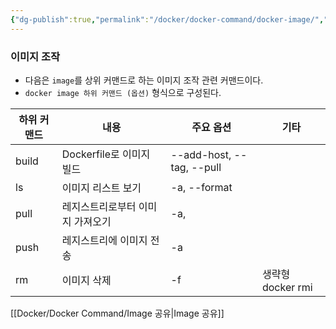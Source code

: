 ```yaml
---
{"dg-publish":true,"permalink":"/docker/docker-command/docker-image/","dgPassFrontmatter":true}
---
```


### 이미지 조작

-   다음은 `image`를 상위 커맨드로 하는 이미지 조작 관련 커맨드이다.
-   `docker image 하위 커맨드 (옵션)` 형식으로 구성된다.

| **하위 커맨드** | **내용** | **주요 옵션** | **기타** |
| --- | --- | --- | --- |
| build | Dockerfile로 이미지 빌드 | \--add-host, --tag, --pull |   |
| ls | 이미지 리스트 보기 | \-a, --format |   |
| pull | 레지스트리로부터 이미지 가져오기 | \-a, |   |
| push | 레지스트리에 이미지 전송 | \-a |   |
| rm | 이미지 삭제 | \-f | 생략형 docker rmi |

[[Docker/Docker Command/Image 공유\|Image 공유]]
